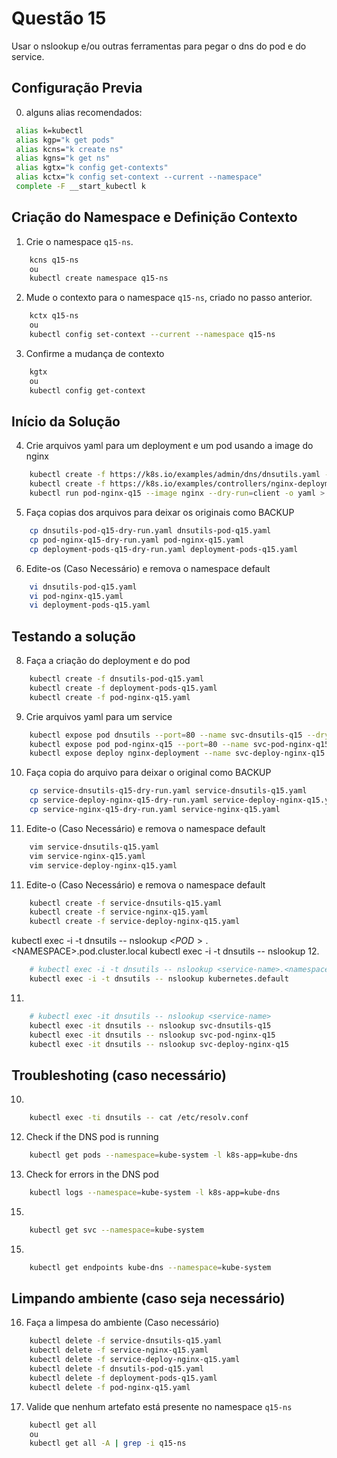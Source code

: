 # Questão 15

Usar o nslookup e/ou outras ferramentas para pegar o dns do pod e do service.

## Configuração Previa
0. alguns alias recomendados:
```bash
 alias k=kubectl
 alias kgp="k get pods"
 alias kcns="k create ns"
 alias kgns="k get ns"
 alias kgtx="k config get-contexts"
 alias kctx="k config set-context --current --namespace"
 complete -F __start_kubectl k
```

## Criação do Namespace e Definição Contexto 
1. Crie o namespace `q15-ns`.
```bash
    kcns q15-ns
    ou
    kubectl create namespace q15-ns
```
2. Mude o contexto para o namespace `q15-ns`, criado no passo anterior.
```bash
    kctx q15-ns
    ou
    kubectl config set-context --current --namespace q15-ns
```
3. Confirme a mudança de contexto
```bash
    kgtx
    ou
    kubectl config get-context
```

## Início da Solução
4. Crie arquivos yaml para um deployment e um pod usando a image do nginx
```bash
    kubectl create -f https://k8s.io/examples/admin/dns/dnsutils.yaml --dry-run=client -o yaml > dnsutils-pod-q15-dry-run.yaml
    kubectl create -f https://k8s.io/examples/controllers/nginx-deployment.yaml --dry-run=client -o yaml > deployment-pods-q15-dry-run.yaml
    kubectl run pod-nginx-q15 --image nginx --dry-run=client -o yaml > pod-nginx-q15-dry-run.yaml
```
5. Faça copias dos arquivos para deixar os originais como BACKUP
```bash
    cp dnsutils-pod-q15-dry-run.yaml dnsutils-pod-q15.yaml
    cp pod-nginx-q15-dry-run.yaml pod-nginx-q15.yaml
    cp deployment-pods-q15-dry-run.yaml deployment-pods-q15.yaml
```
6. Edite-os (Caso Necessário) e remova o namespace default
```bash
    vi dnsutils-pod-q15.yaml
    vi pod-nginx-q15.yaml
    vi deployment-pods-q15.yaml
```

## Testando a solução
8. Faça a criação do deployment e do pod
```bash
    kubectl create -f dnsutils-pod-q15.yaml
    kubectl create -f deployment-pods-q15.yaml
    kubectl create -f pod-nginx-q15.yaml
```
9. Crie arquivos yaml para um service
```bash
    kubectl expose pod dnsutils --port=80 --name svc-dnsutils-q15 --dry-run=client -o yaml > service-dnsutils-q15-dry-run.yaml
    kubectl expose pod pod-nginx-q15 --port=80 --name svc-pod-nginx-q15 --dry-run=client -o yaml > service-nginx-q15-dry-run.yaml
    kubectl expose deploy nginx-deployment --name svc-deploy-nginx-q15 --dry-run=client -o yaml > service-deploy-nginx-q15-dry-run.yaml
```
10. Faça copia do arquivo para deixar o original como BACKUP
```bash
    cp service-dnsutils-q15-dry-run.yaml service-dnsutils-q15.yaml
    cp service-deploy-nginx-q15-dry-run.yaml service-deploy-nginx-q15.yaml
    cp service-nginx-q15-dry-run.yaml service-nginx-q15.yaml
```
11. Edite-o (Caso Necessário) e remova o namespace default
```bash
    vim service-dnsutils-q15.yaml
    vim service-nginx-q15.yaml
    vim service-deploy-nginx-q15.yaml
```
11. Edite-o (Caso Necessário) e remova o namespace default
```bash
    kubectl create -f service-dnsutils-q15.yaml
    kubectl create -f service-nginx-q15.yaml
    kubectl create -f service-deploy-nginx-q15.yaml
```

kubectl exec -i -t dnsutils -- nslookup <$POD>.<$NAMESPACE>.pod.cluster.local
kubectl exec -i -t dnsutils -- nslookup 
12. 
```bash
    # kubectl exec -i -t dnsutils -- nslookup <service-name>.<namespace>
    kubectl exec -i -t dnsutils -- nslookup kubernetes.default
```   
11. 
```bash
    # kubectl exec -it dnsutils -- nslookup <service-name>
    kubectl exec -it dnsutils -- nslookup svc-dnsutils-q15
    kubectl exec -it dnsutils -- nslookup svc-pod-nginx-q15
    kubectl exec -it dnsutils -- nslookup svc-deploy-nginx-q15
```
## Troubleshoting (caso necessário)
10. 
```bash
    kubectl exec -ti dnsutils -- cat /etc/resolv.conf
```
12. Check if the DNS pod is running
```bash
    kubectl get pods --namespace=kube-system -l k8s-app=kube-dns
```
13. Check for errors in the DNS pod
```bash
    kubectl logs --namespace=kube-system -l k8s-app=kube-dns
```
15. 
```bash
    kubectl get svc --namespace=kube-system
```
15. 
```bash
    kubectl get endpoints kube-dns --namespace=kube-system
```

## Limpando ambiente (caso seja necessário)
16. Faça a limpesa do ambiente (Caso necessário)
```bash
    kubectl delete -f service-dnsutils-q15.yaml
    kubectl delete -f service-nginx-q15.yaml
    kubectl delete -f service-deploy-nginx-q15.yaml
    kubectl delete -f dnsutils-pod-q15.yaml
    kubectl delete -f deployment-pods-q15.yaml
    kubectl delete -f pod-nginx-q15.yaml
```
17. Valide que nenhum artefato está presente no namespace `q15-ns`
```bash
    kubectl get all
    ou
    kubectl get all -A | grep -i q15-ns
```